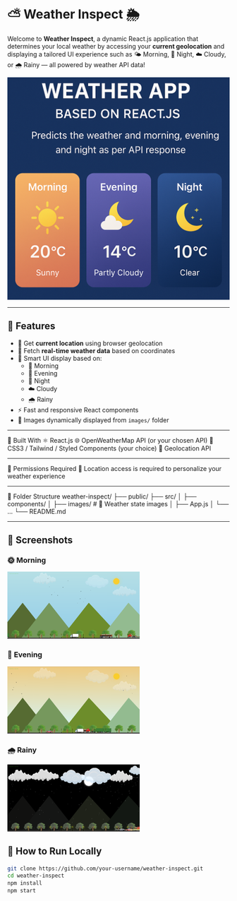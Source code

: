 # ⛅ Weather Inspect 🌦️

Welcome to **Weather Inspect**, a dynamic React.js application that determines your local weather by accessing your **current geolocation** and displaying a tailored UI experience such as 🌤️ Morning, 🌙 Night, ☁️ Cloudy, or 🌧️ Rainy — all powered by weather API data!

![Weather Screenshot](images/banner.png)

---

## 📌 Features

- 📍 Get **current location** using browser geolocation
- 🔄 Fetch **real-time weather data** based on coordinates
- 🧠 Smart UI display based on:
  - 🌅 Morning
  - 🌇 Evening
  - 🌙 Night
  - ☁️ Cloudy
  - 🌧️ Rainy
- ⚡ Fast and responsive React components
- 🎨 Images dynamically displayed from `images/` folder

---

🧰 Built With
⚛️ React.js
🌐 OpenWeatherMap API (or your chosen API)
💅 CSS3 / Tailwind / Styled Components (your choice)
📂 Geolocation API

---


🔐 Permissions Required
📍 Location access is required to personalize your weather experience


---

📁 Folder Structure
weather-inspect/
├── public/
├── src/
│   ├── components/
│   ├── images/         # 🌄 Weather state images
│   ├── App.js
│   └── ...
└── README.md

---

## 📸 Screenshots

### 🌞 **Morning**
<img src="images/day.png" alt="Morning" width="300"/>

### 🌇 **Evening**
<img src="images/eve.png" alt="Evening" width="300"/>

### 🌧️ **Rainy**
<img src="images/raining.png" alt="Rainy" width="300"/>


## 🚀 How to Run Locally

```bash
git clone https://github.com/your-username/weather-inspect.git
cd weather-inspect
npm install
npm start
